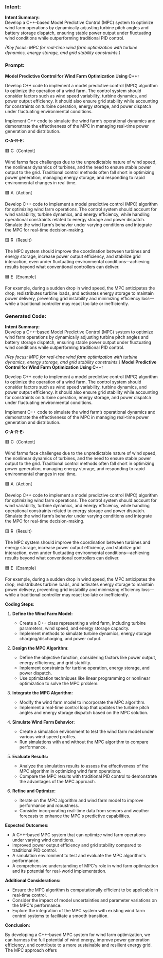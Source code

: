 ### Intent:
**Intent Summary:**  
Develop a C++-based Model Predictive Control (MPC) system to optimize wind farm operations by dynamically adjusting turbine pitch angles and battery storage dispatch, ensuring stable power output under fluctuating wind conditions while outperforming traditional PID control.  

*(Key focus: MPC for real-time wind farm optimization with turbine dynamics, energy storage, and grid stability constraints.)*

### Prompt:
**Model Predictive Control for Wind Farm Optimization Using C++:**

Develop C++ code to implement a model predictive control (MPC) algorithm to optimize the operation of a wind farm. The control system should consider factors such as wind speed variability, turbine dynamics, and power output efficiency. It should also ensure grid stability while accounting for constraints on turbine operation, energy storage, and power dispatch under fluctuating environmental conditions.

Implement C++ code to simulate the wind farm’s operational dynamics and demonstrate the effectiveness of the MPC in managing real-time power generation and distribution.

**C-A-R-E:**

🟥 C（Context）

Wind farms face challenges due to the unpredictable nature of wind speed, the nonlinear dynamics of turbines, and the need to ensure stable power output to the grid. Traditional control methods often fall short in optimizing power generation, managing energy storage, and responding to rapid environmental changes in real time.

🟩 A（Action）

Develop C++ code to implement a model predictive control (MPC) algorithm for optimizing wind farm operations. The control system should account for wind variability, turbine dynamics, and energy efficiency, while handling operational constraints related to energy storage and power dispatch. Simulate the wind farm’s behavior under varying conditions and integrate the MPC for real-time decision-making.

🟨 R（Result）

The MPC system should improve the coordination between turbines and energy storage, increase power output efficiency, and stabilize grid interaction, even under fluctuating environmental conditions—achieving results beyond what conventional controllers can deliver.

🟦 E（Example）

For example, during a sudden drop in wind speed, the MPC anticipates the drop, redistributes turbine loads, and activates energy storage to maintain power delivery, preventing grid instability and minimizing efficiency loss—while a traditional controller may react too late or inefficiently.

### Generated Code:
**Intent Summary:**  
Develop a C++-based Model Predictive Control (MPC) system to optimize wind farm operations by dynamically adjusting turbine pitch angles and battery storage dispatch, ensuring stable power output under fluctuating wind conditions while outperforming traditional PID control.  

*(Key focus: MPC for real-time wind farm optimization with turbine dynamics, energy storage, and grid stability constraints.)*
**Model Predictive Control for Wind Farm Optimization Using C++:**

Develop C++ code to implement a model predictive control (MPC) algorithm to optimize the operation of a wind farm. The control system should consider factors such as wind speed variability, turbine dynamics, and power output efficiency. It should also ensure grid stability while accounting for constraints on turbine operation, energy storage, and power dispatch under fluctuating environmental conditions.

Implement C++ code to simulate the wind farm’s operational dynamics and demonstrate the effectiveness of the MPC in managing real-time power generation and distribution.

**C-A-R-E:**

🟥 C（Context）

Wind farms face challenges due to the unpredictable nature of wind speed, the nonlinear dynamics of turbines, and the need to ensure stable power output to the grid. Traditional control methods often fall short in optimizing power generation, managing energy storage, and responding to rapid environmental changes in real time.

🟩 A（Action）

Develop C++ code to implement a model predictive control (MPC) algorithm for optimizing wind farm operations. The control system should account for wind variability, turbine dynamics, and energy efficiency, while handling operational constraints related to energy storage and power dispatch. Simulate the wind farm’s behavior under varying conditions and integrate the MPC for real-time decision-making.

🟨 R（Result）

The MPC system should improve the coordination between turbines and energy storage, increase power output efficiency, and stabilize grid interaction, even under fluctuating environmental conditions—achieving results beyond what conventional controllers can deliver.

🟦 E（Example）

For example, during a sudden drop in wind speed, the MPC anticipates the drop, redistributes turbine loads, and activates energy storage to maintain power delivery, preventing grid instability and minimizing efficiency loss—while a traditional controller may react too late or inefficiently. 

**Coding Steps:**

1. **Define the Wind Farm Model:**
   - Create a C++ class representing a wind farm, including turbine parameters, wind speed, and energy storage capacity.
   - Implement methods to simulate turbine dynamics, energy storage charging/discharging, and power output.

2. **Design the MPC Algorithm:**
   - Define the objective function, considering factors like power output, energy efficiency, and grid stability.
   - Implement constraints for turbine operation, energy storage, and power dispatch.
   - Use optimization techniques like linear programming or nonlinear optimization to solve the MPC problem.

3. **Integrate the MPC Algorithm:**
   - Modify the wind farm model to incorporate the MPC algorithm.
   - Implement a real-time control loop that updates the turbine pitch angles and energy storage dispatch based on the MPC solution.

4. **Simulate Wind Farm Behavior:**
   - Create a simulation environment to test the wind farm model under various wind speed profiles.
   - Run simulations with and without the MPC algorithm to compare performance.

5. **Evaluate Results:**
   - Analyze the simulation results to assess the effectiveness of the MPC algorithm in optimizing wind farm operations.
   - Compare the MPC results with traditional PID control to demonstrate the advantages of the MPC approach.

6. **Refine and Optimize:**
   - Iterate on the MPC algorithm and wind farm model to improve performance and robustness.
   - Consider incorporating real-time data from sensors and weather forecasts to enhance the MPC's predictive capabilities.

**Expected Outcomes:**

- A C++-based MPC system that can optimize wind farm operations under varying wind conditions.
- Improved power output efficiency and grid stability compared to traditional PID control.
- A simulation environment to test and evaluate the MPC algorithm's performance.
- A comprehensive understanding of MPC's role in wind farm optimization and its potential for real-world implementation.

**Additional Considerations:**

- Ensure the MPC algorithm is computationally efficient to be applicable in real-time control.
- Consider the impact of model uncertainties and parameter variations on the MPC's performance.
- Explore the integration of the MPC system with existing wind farm control systems to facilitate a smooth transition.

**Conclusion:**

By developing a C++-based MPC system for wind farm optimization, we can harness the full potential of wind energy, improve power generation efficiency, and contribute to a more sustainable and resilient energy grid. The MPC approach offers
